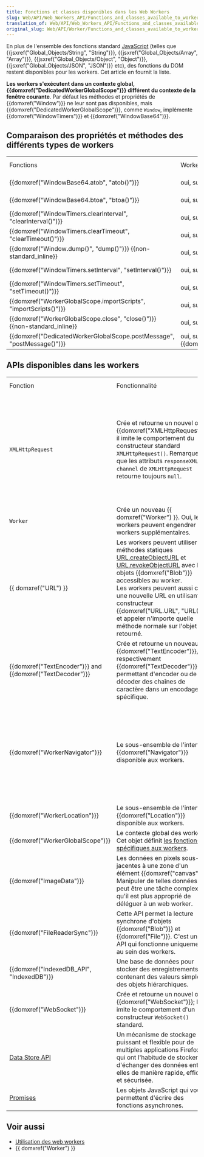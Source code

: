 ```yaml
---
title: Fonctions et classes disponibles dans les Web Workers
slug: Web/API/Web_Workers_API/Functions_and_classes_available_to_workers
translation_of: Web/API/Web_Workers_API/Functions_and_classes_available_to_workers
original_slug: Web/API/Worker/Functions_and_classes_available_to_workers
---
```

En plus de l'ensemble des fonctions standard [JavaScript](/fr/docs/Web/JavaScript) (telles que {{jsxref("Global_Objects/String", "String")}}, {{jsxref("Global_Objects/Array", "Array")}}, {{jsxref("Global_Objects/Object", "Object")}}, {{jsxref("Global_Objects/JSON", "JSON")}} etc), des fonctions du DOM restent disponibles pour les workers. Cet article en fournit la liste.

**Les workers s'exécutent dans un contexte global, {{domxref("DedicatedWorkerGlobalScope")}} différent du contexte de la fenêtre courante**. Par défaut les méthodes et propriétés de {{domxref("Window")}} ne leur sont pas disponibles, mais {{domxref("DedicatedWorkerGlobalScope")}}, comme `Window`, implémente {{domxref("WindowTimers")}} et {{domxref("WindowBase64")}}.

## Comparaison des propriétés et méthodes des différents types de workers

<table class="standard-table">
  <tbody>
    <tr>
      <td class="header">Fonctions</td>
      <td class="header">Workers dédiés</td>
      <td class="header">Workers partagés</td>
      <td class="header">Service workers</td>
      <td class="header">Chrome workers {{Non-standard_inline}}</td>
      <td class="header">En dehors des workers</td>
    </tr>
    <tr>
      <td>{{domxref("WindowBase64.atob", "atob()")}}</td>
      <td>oui, sur {{domxref("WorkerGlobalScope")}}</td>
      <td>oui, sur {{domxref("WorkerGlobalScope")}}</td>
      <td>oui, sur {{domxref("WorkerGlobalScope")}}</td>
      <td>oui, sur {{domxref("WorkerGlobalScope")}}</td>
      <td>oui, sur {{domxref("Window")}}</td>
    </tr>
    <tr>
      <td>{{domxref("WindowBase64.btoa", "btoa()")}}</td>
      <td>oui, sur {{domxref("WorkerGlobalScope")}}</td>
      <td>oui, sur {{domxref("WorkerGlobalScope")}}</td>
      <td>oui, sur {{domxref("WorkerGlobalScope")}}</td>
      <td>oui, sur {{domxref("WorkerGlobalScope")}}</td>
      <td>oui, sur {{domxref("Window")}}</td>
    </tr>
    <tr>
      <td>
        {{domxref("WindowTimers.clearInterval", "clearInterval()")}}
      </td>
      <td>oui, sur {{domxref("WorkerGlobalScope")}}</td>
      <td>oui, sur {{domxref("WorkerGlobalScope")}}</td>
      <td>oui, sur {{domxref("WorkerGlobalScope")}}</td>
      <td>oui, sur {{domxref("WorkerGlobalScope")}}</td>
      <td>oui, sur {{domxref("Window")}}</td>
    </tr>
    <tr>
      <td>
        {{domxref("WindowTimers.clearTimeout", "clearTimeout()")}}
      </td>
      <td>oui, sur {{domxref("WorkerGlobalScope")}}</td>
      <td>oui, sur {{domxref("WorkerGlobalScope")}}</td>
      <td>oui, sur {{domxref("WorkerGlobalScope")}}</td>
      <td>oui, sur {{domxref("WorkerGlobalScope")}}</td>
      <td>oui, sur {{domxref("Window")}}</td>
    </tr>
    <tr>
      <td>
        {{domxref("Window.dump()", "dump()")}}
        {{non-standard_inline}}
      </td>
      <td>oui, sur {{domxref("WorkerGlobalScope")}}</td>
      <td>oui, sur {{domxref("WorkerGlobalScope")}}</td>
      <td>oui, sur {{domxref("WorkerGlobalScope")}}</td>
      <td>oui, sur {{domxref("WorkerGlobalScope")}}</td>
      <td>oui, sur {{domxref("Window")}}</td>
    </tr>
    <tr>
      <td>
        {{domxref("WindowTimers.setInterval", "setInterval()")}}
      </td>
      <td>oui, sur {{domxref("WorkerGlobalScope")}}</td>
      <td>oui, sur {{domxref("WorkerGlobalScope")}}</td>
      <td>oui, sur {{domxref("WorkerGlobalScope")}}</td>
      <td>oui, sur {{domxref("WorkerGlobalScope")}}</td>
      <td>oui, sur {{domxref("Window")}}</td>
    </tr>
    <tr>
      <td>
        {{domxref("WindowTimers.setTimeout", "setTimeout()")}}
      </td>
      <td>oui, sur {{domxref("WorkerGlobalScope")}}</td>
      <td>oui, sur {{domxref("WorkerGlobalScope")}}</td>
      <td>oui, sur {{domxref("WorkerGlobalScope")}}</td>
      <td>oui, sur {{domxref("WorkerGlobalScope")}}</td>
      <td>oui, sur {{domxref("Window")}}</td>
    </tr>
    <tr>
      <td>
        {{domxref("WorkerGlobalScope.importScripts", "importScripts()")}}
      </td>
      <td>oui, sur {{domxref("WorkerGlobalScope")}}</td>
      <td>oui, sur {{domxref("WorkerGlobalScope")}}</td>
      <td>oui, sur {{domxref("WorkerGlobalScope")}}</td>
      <td>oui, sur {{domxref("WorkerGlobalScope")}}</td>
      <td>non</td>
    </tr>
    <tr>
      <td>
        {{domxref("WorkerGlobalScope.close", "close()")}}
        {{non-standard_inline}}
      </td>
      <td>oui, sur {{domxref("WorkerGlobalScope")}}</td>
      <td>oui, sur {{domxref("WorkerGlobalScope")}}</td>
      <td>oui, mais sans effet</td>
      <td>Inconnu</td>
      <td>non</td>
    </tr>
    <tr>
      <td>
        {{domxref("DedicatedWorkerGlobalScope.postMessage", "postMessage()")}}
      </td>
      <td>oui, sur {{domxref("DedicatedWorkerGlobalScope")}}</td>
      <td>non</td>
      <td>non</td>
      <td>Inconnu</td>
      <td>non</td>
    </tr>
  </tbody>
</table>

## APIs disponibles dans les workers

<table class="standard-table">
  <tbody>
    <tr>
      <td class="header">Fonction</td>
      <td class="header">Fonctionnalité</td>
      <td class="header">Support dans Gecko (Firefox)</td>
      <td class="header">Support dans IE</td>
      <td class="header">Support dans Blink (Chrome et Opera)</td>
      <td class="header">Support dans WebKit (Safari)</td>
    </tr>
    <tr>
      <td><code>XMLHttpRequest</code></td>
      <td>
        Crée et retourne un nouvel objet
        {{domxref("XMLHttpRequest")}}; il imite le comportement du
        constructeur standard <code>XMLHttpRequest()</code>. Remarquez que les
        attributs <code>responseXML</code> et <code>channel</code> de
        <code>XMLHttpRequest</code> retourne toujours <code>null</code>.
      </td>
      <td>
        <p>Basique : {{CompatGeckoDesktop("1.9.1")}}</p>
        <p>
          {{domxref("XMLHttpRequest.response", "response")}}
          et
          {{domxref("XMLHttpRequest.responseType", "responseType")}}
          sont disponibles depuis {{CompatGeckoDesktop("10")}}
        </p>
        <p>
          {{domxref("XMLHttpRequest.timeout", "timeout")}} et
          {{domxref("XMLHttpRequest.ontimeout", "ontimeout")}}
          sont disponibles depuis {{CompatGeckoDesktop("13")}}
        </p>
      </td>
      <td>{{CompatVersionUnknown}}</td>
      <td>{{CompatVersionUnknown}}</td>
      <td>{{CompatVersionUnknown}}</td>
    </tr>
    <tr>
      <td><code>Worker</code></td>
      <td>
        Crée un nouveau {{ domxref("Worker") }}. Oui, les workers
        peuvent engendrer des workers supplémentaires.
      </td>
      <td>{{CompatGeckoDesktop("1.9.1")}}</td>
      <td>10.0</td>
      <td>
        {{CompatNo}} Voir
        <a href="http://code.google.com/p/chromium/issues/detail?id=31666"
          >crbug.com/31666</a
        >
      </td>
      <td>{{CompatNo}}</td>
    </tr>
    <tr>
      <td>{{ domxref("URL") }}</td>
      <td>
        Les workers peuvent utiliser les méthodes statiques
        <a href="/en-US/docs/DOM/window.URL.createObjectURL"
          >URL.createObjectURL</a
        >
        et
        <a href="/en-US/docs/DOM/window.URL.revokeObjectURL"
          >URL.revokeObjectURL</a
        >
        avec les objets {{domxref("Blob")}} accessibles au worker.<br />Les
        workers peuvent aussi créer une nouvelle URL en utilisant le
        constructeur {{domxref("URL.URL", "URL()")}} et appeler
        n'importe quelle méthode normale sur l'objet retourné.
      </td>
      <td>
        {{CompatGeckoDesktop(21)}} et
        {{CompatGeckoDesktop(26)}} pour le constructeur URL()
      </td>
      <td>{{CompatNo}}</td>
      <td>{{CompatNo}}</td>
      <td>{{CompatNo}}</td>
    </tr>
    <tr>
      <td>
        {{domxref("TextEncoder")}} and
        {{domxref("TextDecoder")}}
      </td>
      <td>
        Crée et retourne un nouveau {{domxref("TextEncoder")}}, ou
        respectivement {{domxref("TextDecoder")}}, permettant
        d'encoder ou de décoder des chaînes de caractère dans un encodage
        spécifique.
      </td>
      <td>{{CompatGeckoDesktop(20)}}</td>
      <td>{{CompatNo}}</td>
      <td>{{CompatNo}}</td>
      <td>{{CompatNo}}</td>
    </tr>
    <tr>
      <td>{{domxref("WorkerNavigator")}}</td>
      <td>
        Le sous-ensemble de l'interface {{domxref("Navigator")}}
        disponible aux workers.
      </td>
      <td>
        Implémentation basique {{CompatVersionUnknown}}<br />{{domxref("NavigatorID.appCodeName", "appCodeName")}},
        {{domxref("NavigatorID.product", "product")}},
        {{domxref("NavigatorID.taintEnabled", "taintEnabled()")}}:
        {{CompatGeckoDesktop(28)}}<br />{{domxref("WorkerNavigator.onLine", "onLine")}}:
        {{CompatGeckoDesktop(29)}}<br />{{domxref("NavigatorLanguage")}}:
        {{CompatNo}}
      </td>
      <td>
        {{domxref("NavigatorID.appName", "appName")}},
        {{domxref("NavigatorID.appVersion", "appName")}},
        {{domxref("WorkerNavigator.onLine", "onLine")}},
        {{domxref("NavigatorID.platform", "platform")}},
        {{domxref("NavigatorID.userAgent", "userAgent")}}:
        10.0<br />Autre : {{CompatNo}}
      </td>
      <td>{{CompatVersionUnknown}}</td>
      <td>{{CompatVersionUnknown}}</td>
    </tr>
    <tr>
      <td>{{domxref("WorkerLocation")}}</td>
      <td>
        Le sous-ensemble de l'interface {{domxref("Location")}}
        disponible aux workers.
      </td>
      <td>{{CompatGeckoDesktop(1.9.2)}}</td>
      <td>10.0</td>
      <td>{{CompatVersionUnknown}}</td>
      <td>{{CompatVersionUnknown}}</td>
    </tr>
    <tr>
      <td>{{domxref("WorkerGlobalScope")}}</td>
      <td>
        Le contexte global des workers. Cet objet définit
        <a href="#workerscope">les fonctions spécifiques aux workers</a>.
      </td>
      <td>{{CompatVersionUnknown}}</td>
      <td>10.0</td>
      <td>{{CompatVersionUnknown}}</td>
      <td>{{CompatVersionUnknown}}</td>
    </tr>
    <tr>
      <td>{{domxref("ImageData")}}</td>
      <td>
        Les données en pixels sous-jacentes à une zone d'un élément
        {{domxref("canvas")}}. Manipuler de telles données peut être une
        tâche complexe qu'il est plus approprié de déléguer à un web worker.
      </td>
      <td>{{CompatGeckoDesktop(25)}}</td>
      <td>{{CompatNo}}</td>
      <td>{{CompatNo}}</td>
      <td>{{CompatNo}}</td>
    </tr>
    <tr>
      <td>{{domxref("FileReaderSync")}}</td>
      <td>
        Cette API permet la lecture synchrone d'objets {{domxref("Blob")}}
        et {{domxref("File")}}. C'est une API qui fonctionne uniquement au
        sein des workers.
      </td>
      <td>{{CompatGeckoDesktop(8)}}</td>
      <td>{{CompatNo}}</td>
      <td>{{CompatNo}}</td>
      <td>{{CompatNo}}</td>
    </tr>
    <tr>
      <td>{{domxref("IndexedDB_API", "IndexedDB")}}</td>
      <td>
        Une base de données pour stocker des enregistrements contenant des
        valeurs simples et des objets hiérarchiques.
      </td>
      <td>{{CompatGeckoDesktop(37)}}</td>
      <td>10.0</td>
      <td>{{CompatVersionUnknown}}</td>
      <td>{{CompatNo}}</td>
    </tr>
    <tr>
      <td>{{domxref("WebSocket")}}</td>
      <td>
        Crée et retourne un nouvel objet {{domxref("WebSocket")}}; Il
        imite le comportement d'un constructeur
        <code>WebSocket()</code> standard.
      </td>
      <td>{{CompatGeckoDesktop(36)}}</td>
      <td>11.0</td>
      <td>{{CompatVersionUnknown}}</td>
      <td>{{CompatVersionUnknown}}</td>
    </tr>
    <tr>
      <td><a href="/en-US/docs/Web/API/Data_Store_API">Data Store API</a></td>
      <td>
        Un mécanisme de stockage puissant et flexible pour de multiples
        applications Firefox OS qui ont l'habitude de stocker et d'échanger des
        données entre elles de manière rapide, efficace et sécurisée.
      </td>
      <td>
        Seulement dans les applications internes (certifiées) de Firefox OS,
        deuis v1.0.1.
      </td>
      <td>{{CompatNo}}</td>
      <td>{{CompatNo}}</td>
      <td>{{CompatNo}}</td>
    </tr>
    <tr>
      <td>
        <a href="/en-US/docs/Web/JavaScript/Reference/Global_Objects/Promise"
          >Promises</a
        >
      </td>
      <td>
        Les objets JavaScript qui vous permettent d'écrire des fonctions
        asynchrones.
      </td>
      <td>{{CompatGeckoDesktop(28)}}</td>
      <td>{{CompatVersionUnknown}}</td>
      <td>{{CompatVersionUnknown}}</td>
      <td>{{CompatVersionUnknown}}</td>
    </tr>
  </tbody>
</table>

## Voir aussi

- [Utilisation des web workers](/fr/docs/Utilisation_des_web_workers)
- {{ domxref("Worker") }}
